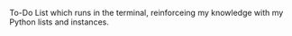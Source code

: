 To-Do List which runs in the terminal, reinforceing my knowledge with my Python lists and instances.
